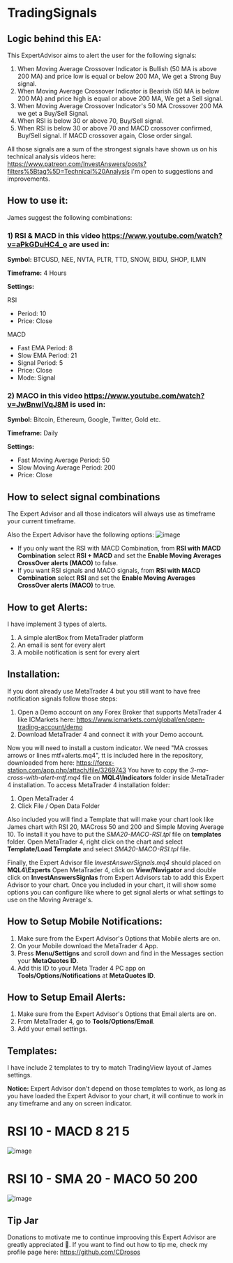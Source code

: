 # TradingSignals

## Logic behind this EA:
This ExpertAdvisor aims to alert the user for the following signals:

1) When Moving Average Crossover Indicator is Bullish (50 MA is above 200 MA) and price low is equal or below 200 MA, We get a Strong Buy signal.
2) When Moving Average Crossover Indicator is Bearish (50 MA is below 200 MA) and price high is equal or above 200 MA, We get a Sell signal.
3) When Moving Average Crossover Indicator's 50 MA Crossover 200 MA we get a Buy/Sell Signal.
4) When RSI is below 30 or above 70, Buy/Sell signal. 
5) When RSI is below 30 or above 70 and MACD crossover confirmed, Buy/Sell signal. If MACD crossover again, Close order singal.

All those signals are a sum of the strongest signals have shown us on his technical analysis videos here: https://www.patreon.com/InvestAnswers/posts?filters%5Btag%5D=Technical%20Analysis i'm open to suggestions and improvements.

## How to use it:
James suggest the following combinations:

### 1) **RSI & MACD** in this video https://www.youtube.com/watch?v=aPkGDuHC4_o are used in:

**Symbol:** BTCUSD, NEE, NVTA, PLTR, TTD, SNOW, BIDU, SHOP, ILMN

**Timeframe:** 4 Hours

**Settings:**

RSI
- Period: 10
- Price: Close

MACD
- Fast EMA Period: 8  
- Slow EMA Period: 21  
- Signal Period: 5
- Price: Close
- Mode: Signal
 
### 2) **MACO** in this video https://www.youtube.com/watch?v=JwBnwIVqJ8M is used in:

**Symbol:** Bitcoin, Ethereum, Google, Twitter, Gold etc.

**Timeframe:** Daily

**Settings:**
- Fast Moving Average Period: 50
- Slow Moving Average Period: 200
- Price: Close

## How to select signal combinations
The Expert Advisor and all those indicators will always use as timeframe your current timeframe.

Also the Expert Advisor have the following options:
![image](https://user-images.githubusercontent.com/10176426/116484126-16bad780-a891-11eb-8189-21f660fa0255.png)

- If you only want the RSI with MACD Combination, from **RSI with MACD Combination** select **RSI + MACD**  and set the **Enable Moving Averages CrossOver alerts (MACO)** to false.
- If you want RSI signals and MACO signals, from **RSI with MACD Combination** select **RSI** and set the **Enable Moving Averages CrossOver alerts (MACO)** to true.

## How to get Alerts:
I have implement 3 types of alerts.
1) A simple alertBox from MetaTrader platform
2) An email is sent for every alert
3) A mobile notification is sent for every alert

## Installation:
If you dont already use MetaTrader 4 but you still want to have free notification signals follow those steps:
1) Open a Demo account on any Forex Broker that supports MetaTrader 4 like ICMarkets here: https://www.icmarkets.com/global/en/open-trading-account/demo
2) Download MetaTrader 4 and connect it with your Demo account.

Now you will need to install a custom indicator. We need "MA crosses arrows or lines mtf+alerts.mq4", tt is included here in the repository, downloaded from here: https://forex-station.com/app.php/attach/file/3269743
You have to copy the *3-ma-cross-with-alert-mtf.mq4* file on **MQL4\Indicators** folder inside MetaTrader 4 installation. 
To access MetaTrader 4 installation folder:
1) Open MetaTrader 4
2) Click File / Open Data Folder

Also included you will find a Template that will make your chart look like James chart with RSI 20, MACross 50 and 200 and Simple Moving Average 10. To install it you have to put the *SMA20-MACO-RSI.tpl* file on **templates** folder. Open MetaTrader 4, right click on the chart and select **Template/Load Template** and select *SMA20-MACO-RSI.tpl* file.

Finally, the Expert Advisor file *InvestAnswerSignals.mq4* should placed on **MQL4\Experts**
Open MetaTrader 4, click on **View/Navigator** and double click on **InvestAnswersSignlas** from Expert Advisors tab to add this Expert Advisor to your chart. Once you included in your chart, it will show some options you can configure like where to get signal alerts or what settings to use on the Moving Average's.

## How to Setup Mobile Notifications:
1) Make sure from the Expert Advisor's Options that Mobile alerts are on.
2) On your Mobile download the MetaTrader 4 App.
3) Press **Menu/Settigns** and scroll down and find in the Messages section your **MetaQuotes ID**.
4) Add this ID to your Meta Trader 4 PC app on **Tools/Options/Notifications** at **MetaQuotes ID**.

## How to Setup Email Alerts:
1) Make sure from the Expert Advisor's Options that Email alerts are on.
2) From MetaTrader 4, go to **Tools/Options/Email**.
3) Add your email settings.

## Templates:
I have include 2 templates to try to match TradingView layout of James settings. 

**Notice:** Expert Advisor don't depend on those templates to work, as long as you have loaded the Expert Advisor to your chart, it will continue to work in any timeframe and any on screen indicator.
# RSI 10 - MACD 8 21 5
![image](https://user-images.githubusercontent.com/10176426/116484744-6948c380-a892-11eb-8e88-5d8fbcaade8a.png)
# RSI 10 - SMA 20 - MACO 50 200
![image](https://user-images.githubusercontent.com/10176426/116484962-d3616880-a892-11eb-8480-52f4e4592d5f.png)

## Tip Jar
Donations to motivate me to continue improoving this Expert Advisor are greatly appreciated :sparkling_heart:. If you want to find out how to tip me, check my profile page here: https://github.com/CDrosos
